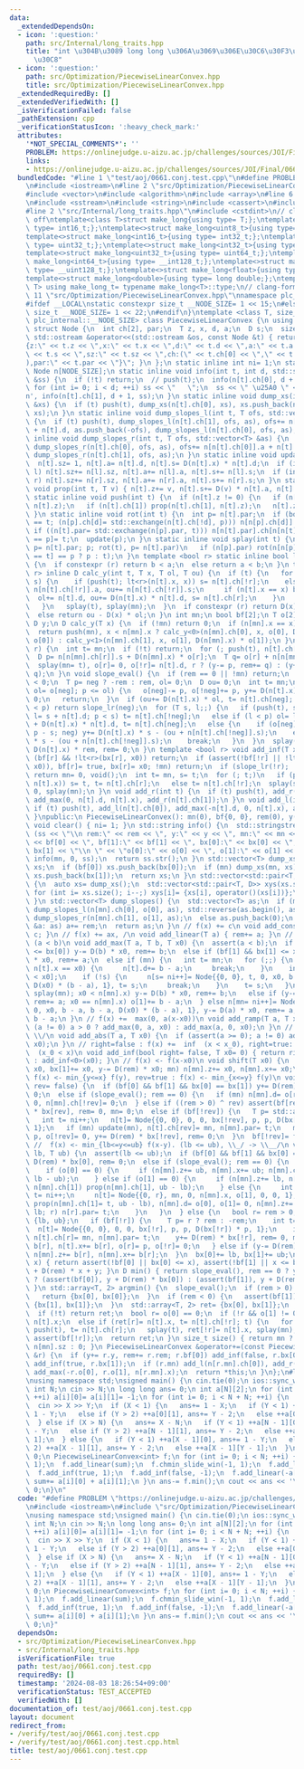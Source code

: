 ```yaml
---
data:
  _extendedDependsOn:
  - icon: ':question:'
    path: src/Internal/long_traits.hpp
    title: "int \u304B\u3089 long long \u306A\u3069\u306E\u30C6\u30F3\u30D7\u30EC\u30FC\
      \u30C8"
  - icon: ':question:'
    path: src/Optimization/PiecewiseLinearConvex.hpp
    title: src/Optimization/PiecewiseLinearConvex.hpp
  _extendedRequiredBy: []
  _extendedVerifiedWith: []
  _isVerificationFailed: false
  _pathExtension: cpp
  _verificationStatusIcon: ':heavy_check_mark:'
  attributes:
    '*NOT_SPECIAL_COMMENTS*': ''
    PROBLEM: https://onlinejudge.u-aizu.ac.jp/challenges/sources/JOI/Final/0661
    links:
    - https://onlinejudge.u-aizu.ac.jp/challenges/sources/JOI/Final/0661
  bundledCode: "#line 1 \"test/aoj/0661.conj.test.cpp\"\n#define PROBLEM \"https://onlinejudge.u-aizu.ac.jp/challenges/sources/JOI/Final/0661\"\
    \n#include <iostream>\n#line 2 \"src/Optimization/PiecewiseLinearConvex.hpp\"\n\
    #include <vector>\n#include <algorithm>\n#include <array>\n#line 6 \"src/Optimization/PiecewiseLinearConvex.hpp\"\
    \n#include <sstream>\n#include <string>\n#include <cassert>\n#include <utility>\n\
    #line 2 \"src/Internal/long_traits.hpp\"\n#include <cstdint>\n// clang-format\
    \ off\ntemplate<class T>struct make_long{using type= T;};\ntemplate<>struct make_long<int8_t>{using\
    \ type= int16_t;};\ntemplate<>struct make_long<uint8_t>{using type= uint16_t;};\n\
    template<>struct make_long<int16_t>{using type= int32_t;};\ntemplate<>struct make_long<uint16_t>{using\
    \ type= uint32_t;};\ntemplate<>struct make_long<int32_t>{using type= int64_t;};\n\
    template<>struct make_long<uint32_t>{using type= uint64_t;};\ntemplate<>struct\
    \ make_long<int64_t>{using type= __int128_t;};\ntemplate<>struct make_long<uint64_t>{using\
    \ type= __uint128_t;};\ntemplate<>struct make_long<float>{using type= double;};\n\
    template<>struct make_long<double>{using type= long double;};\ntemplate<class\
    \ T> using make_long_t= typename make_long<T>::type;\n// clang-format on\n#line\
    \ 11 \"src/Optimization/PiecewiseLinearConvex.hpp\"\nnamespace plc_internal {\n\
    #ifdef __LOCAL\nstatic constexpr size_t __NODE_SIZE= 1 << 15;\n#else\nstatic constexpr\
    \ size_t __NODE_SIZE= 1 << 22;\n#endif\n}\ntemplate <class T, size_t NODE_SIZE=\
    \ plc_internal::__NODE_SIZE> class PiecewiseLinearConvex {\n using D= make_long_t<T>;\n\
    \ struct Node {\n  int ch[2], par;\n  T z, x, d, a;\n  D s;\n  size_t sz;\n  friend\
    \ std::ostream &operator<<(std::ostream &os, const Node &t) { return os << \"\
    {z:\" << t.z << \",x:\" << t.x << \",d:\" << t.d << \",a:\" << t.a << \",s:\"\
    \ << t.s << \",sz:\" << t.sz << \",ch:(\" << t.ch[0] << \",\" << t.ch[1] << \"\
    ),par:\" << t.par << \"}\"; }\n };\n static inline int ni= 1;\n static inline\
    \ Node n[NODE_SIZE];\n static inline void info(int t, int d, std::stringstream\
    \ &ss) {\n  if (!t) return;\n  // push(t);\n  info(n[t].ch[0], d + 1, ss);\n \
    \ for (int i= 0; i < d; ++i) ss << \"   \";\n  ss << \" \u25A0 \" << n[t] << '\\\
    n', info(n[t].ch[1], d + 1, ss);\n }\n static inline void dump_xs(int t, std::vector<T>\
    \ &xs) {\n  if (t) push(t), dump_xs(n[t].ch[0], xs), xs.push_back(n[t].x), dump_xs(n[t].ch[1],\
    \ xs);\n }\n static inline void dump_slopes_l(int t, T ofs, std::vector<T> &as)\
    \ {\n  if (t) push(t), dump_slopes_l(n[t].ch[1], ofs, as), ofs+= n[n[t].ch[1]].a\
    \ + n[t].d, as.push_back(-ofs), dump_slopes_l(n[t].ch[0], ofs, as);\n }\n static\
    \ inline void dump_slopes_r(int t, T ofs, std::vector<T> &as) {\n  if (t) push(t),\
    \ dump_slopes_r(n[t].ch[0], ofs, as), ofs+= n[n[t].ch[0]].a + n[t].d, as.push_back(ofs),\
    \ dump_slopes_r(n[t].ch[1], ofs, as);\n }\n static inline void update(int t) {\n\
    \  n[t].sz= 1, n[t].a= n[t].d, n[t].s= D(n[t].x) * n[t].d;\n  if (int l= n[t].ch[0];\
    \ l) n[t].sz+= n[l].sz, n[t].a+= n[l].a, n[t].s+= n[l].s;\n  if (int r= n[t].ch[1];\
    \ r) n[t].sz+= n[r].sz, n[t].a+= n[r].a, n[t].s+= n[r].s;\n }\n static inline\
    \ void prop(int t, T v) { n[t].z+= v, n[t].s+= D(v) * n[t].a, n[t].x+= v; }\n\
    \ static inline void push(int t) {\n  if (n[t].z != 0) {\n   if (n[t].ch[0]) prop(n[t].ch[0],\
    \ n[t].z);\n   if (n[t].ch[1]) prop(n[t].ch[1], n[t].z);\n   n[t].z= 0;\n  }\n\
    \ }\n static inline void rot(int t) {\n  int p= n[t].par;\n  if (bool d= n[p].ch[1]\
    \ == t; (n[p].ch[d]= std::exchange(n[t].ch[!d], p))) n[n[p].ch[d]].par= p;\n \
    \ if ((n[t].par= std::exchange(n[p].par, t))) n[n[t].par].ch[n[n[t].par].ch[1]\
    \ == p]= t;\n  update(p);\n }\n static inline void splay(int t) {\n  for (int\
    \ p= n[t].par; p; rot(t), p= n[t].par)\n   if (n[p].par) rot(n[n[p].par].ch[n[p].ch[1]\
    \ == t] == p ? p : t);\n }\n template <bool r> static inline bool lt(T a, T b)\
    \ {\n  if constexpr (r) return b < a;\n  else return a < b;\n }\n template <bool\
    \ r> inline D calc_y(int t, T x, T ol, T ou) {\n  if (t) {\n   for (int s;; t=\
    \ s) {\n    if (push(t); lt<r>(n[t].x, x)) s= n[t].ch[!r];\n    else {\n     ol+=\
    \ n[n[t].ch[!r]].a, ou+= n[n[t].ch[!r]].s;\n     if (n[t].x == x) break;\n   \
    \  ol+= n[t].d, ou+= D(n[t].x) * n[t].d, s= n[t].ch[r];\n    }\n    if (!s) break;\n\
    \   }\n   splay(t), splay(mn);\n  }\n  if constexpr (r) return D(x) * ol - ou;\n\
    \  else return ou - D(x) * ol;\n }\n int mn;\n bool bf[2];\n T o[2], rem, bx[2];\n\
    \ D y;\n D calc_y(T x) {\n  if (!mn) return 0;\n  if (n[mn].x == x) return 0;\n\
    \  return push(mn), x < n[mn].x ? calc_y<0>(n[mn].ch[0], x, o[0], D(n[mn].x) *\
    \ o[0]) : calc_y<1>(n[mn].ch[1], x, o[1], D(n[mn].x) * o[1]);\n }\n void slope_lr(bool\
    \ r) {\n  int t= mn;\n  if (!t) return;\n  for (; push(t), n[t].ch[r];) t= n[t].ch[r];\n\
    \  D p= n[n[mn].ch[r]].s + D(n[mn].x) * o[r];\n  T q= o[r] + n[n[mn].ch[r]].a;\n\
    \  splay(mn= t), o[r]= 0, o[!r]= n[t].d, r ? (y-= p, rem+= q) : (y+= p, rem-=\
    \ q);\n }\n void slope_eval() {\n  if (rem == 0 || !mn) return;\n  bool neg= rem\
    \ < 0;\n  T p= neg ? -rem : rem, ol= 0;\n  D ou= 0;\n  int t= mn;\n  if (push(t),\
    \ ol= o[neg]; p <= ol) {\n   o[neg]-= p, o[!neg]+= p, y+= D(n[t].x) * rem, rem=\
    \ 0;\n   return;\n  }\n  if (ou+= D(n[t].x) * ol, t= n[t].ch[neg]; ol + n[t].a\
    \ < p) return slope_lr(neg);\n  for (T s, l;;) {\n   if (push(t), s= ol + n[n[t].ch[!neg]].a,\
    \ l= s + n[t].d; p < s) t= n[t].ch[!neg];\n   else if (l < p) ol= l, ou+= n[n[t].ch[!neg]].s\
    \ + D(n[t].x) * n[t].d, t= n[t].ch[neg];\n   else {\n    if (o[neg]= l - p, o[!neg]=\
    \ p - s; neg) y+= D(n[t].x) * s - (ou + n[n[t].ch[!neg]].s);\n    else y-= D(n[t].x)\
    \ * s - (ou + n[n[t].ch[!neg]].s);\n    break;\n   }\n  }\n  splay(mn= t), y+=\
    \ D(n[t].x) * rem, rem= 0;\n }\n template <bool r> void add_inf(T x0) {\n  if\
    \ (bf[r] && !lt<r>(bx[r], x0)) return;\n  if (assert(!bf[!r] || !lt<r>(bx[!r],\
    \ x0)), bf[r]= true, bx[r]= x0; !mn) return;\n  if (slope_lr(!r); !lt<r>(x0, n[mn].x))\
    \ return mn= 0, void();\n  int t= mn, s= t;\n  for (; t;)\n   if (push(t); lt<r>(x0,\
    \ n[t].x)) s= t, t= n[t].ch[r];\n   else t= n[t].ch[!r];\n  splay(s), n[s].ch[r]=\
    \ 0, splay(mn);\n }\n void add_r(int t) {\n  if (t) push(t), add_r(n[t].ch[0]),\
    \ add_max(0, n[t].d, n[t].x), add_r(n[t].ch[1]);\n }\n void add_l(int t) {\n \
    \ if (t) push(t), add_l(n[t].ch[0]), add_max(-n[t].d, 0, n[t].x), add_l(n[t].ch[1]);\n\
    \ }\npublic:\n PiecewiseLinearConvex(): mn(0), bf{0, 0}, rem(0), y(0) {}\n static\
    \ void clear() { ni= 1; }\n std::string info() {\n  std::stringstream ss;\n  if\
    \ (ss << \"\\n rem:\" << rem << \", y:\" << y << \", mn:\" << mn << \"\\n bf[0]:\"\
    \ << bf[0] << \", bf[1]:\" << bf[1] << \", bx[0]:\" << bx[0] << \", bx[1]:\" <<\
    \ bx[1] << \"\\n \" << \"o[0]:\" << o[0] << \", o[1]:\" << o[1] << \"\\n\"; mn)\
    \ info(mn, 0, ss);\n  return ss.str();\n }\n std::vector<T> dump_xs() {\n  std::vector<T>\
    \ xs;\n  if (bf[0]) xs.push_back(bx[0]);\n  if (mn) dump_xs(mn, xs);\n  if (bf[1])\
    \ xs.push_back(bx[1]);\n  return xs;\n }\n std::vector<std::pair<T, D>> dump_xys()\
    \ {\n  auto xs= dump_xs();\n  std::vector<std::pair<T, D>> xys(xs.size());\n \
    \ for (int i= xs.size(); i--;) xys[i]= {xs[i], operator()(xs[i])};\n  return xys;\n\
    \ }\n std::vector<T> dump_slopes() {\n  std::vector<T> as;\n  if (mn) as.push_back(-o[0]),\
    \ dump_slopes_l(n[mn].ch[0], o[0], as), std::reverse(as.begin(), as.end()), as.push_back(o[1]),\
    \ dump_slopes_r(n[mn].ch[1], o[1], as);\n  else as.push_back(0);\n  for (auto\
    \ &a: as) a+= rem;\n  return as;\n }\n // f(x) += c\n void add_const(D c) { y+=\
    \ c; }\n // f(x) += ax, /\n void add_linear(T a) { rem+= a; }\n //  f(x) += max(a(x-x0),b(x-x0)),\
    \ (a < b)\n void add_max(T a, T b, T x0) {\n  assert(a < b);\n  if (bf[0] && x0\
    \ <= bx[0]) y-= D(b) * x0, rem+= b;\n  else if (bf[1] && bx[1] <= x0) y-= D(a)\
    \ * x0, rem+= a;\n  else if (mn) {\n   int t= mn;\n   for (;;) {\n    if (push(t);\
    \ n[t].x == x0) {\n     n[t].d+= b - a;\n     break;\n    }\n    int &s= n[t].ch[n[t].x\
    \ < x0];\n    if (!s) {\n     n[s= ni++]= Node{{0, 0}, t, 0, x0, b - a, b - a,\
    \ D(x0) * (b - a), 1}, t= s;\n     break;\n    }\n    t= s;\n   }\n   if (splay(t),\
    \ splay(mn); x0 < n[mn].x) y-= D(b) * x0, rem+= b;\n   else if (y-= D(a) * x0,\
    \ rem+= a; x0 == n[mn].x) o[1]+= b - a;\n  } else n[mn= ni++]= Node{{0, 0}, 0,\
    \ 0, x0, b - a, b - a, D(x0) * (b - a), 1}, y-= D(a) * x0, rem+= a, o[0]= 0, o[1]=\
    \ b - a;\n }\n // f(x) +=  max(0, a(x-x0))\n void add_ramp(T a, T x0) {\n  if\
    \ (a != 0) a > 0 ? add_max(0, a, x0) : add_max(a, 0, x0);\n }\n // f(x) += a|x-x0|,\
    \ \\/\n void add_abs(T a, T x0) {\n  if (assert(a >= 0); a != 0) add_max(-a, a,\
    \ x0);\n }\n // right=false : f(x) +=  inf  (x < x_0), right=true: f(x) += inf\
    \  (x_0 < x)\n void add_inf(bool right= false, T x0= 0) { return right ? add_inf<1>(x0)\
    \ : add_inf<0>(x0); }\n // f(x) <- f(x-x0)\n void shift(T x0) {\n  if (bx[0]+=\
    \ x0, bx[1]+= x0, y-= D(rem) * x0; mn) n[mn].z+= x0, n[mn].x+= x0;\n }\n // rev=false:\
    \ f(x) <- min_{y<=x} f(y), rev=true : f(x) <- min_{x<=y} f(y)\n void chmin_cum(bool\
    \ rev= false) {\n  if (bf[0] && bf[1] && bx[0] == bx[1]) y+= D(rem) * bx[0], rem=\
    \ 0;\n  else if (slope_eval(); rem == 0) {\n   if (mn) n[mn].d= o[rev], o[!rev]=\
    \ 0, n[mn].ch[!rev]= 0;\n  } else if ((rem > 0) ^ rev) assert(bf[rev]), y+= D(rem)\
    \ * bx[rev], rem= 0, mn= 0;\n  else if (bf[!rev]) {\n   T p= std::abs(rem);\n\
    \   int t= ni++;\n   n[t]= Node{{0, 0}, 0, 0, bx[!rev], p, p, D(bx[!rev]) * p,\
    \ 1};\n   if (mn) update(mn), n[t].ch[rev]= mn, n[mn].par= t;\n   mn= t, o[rev]=\
    \ p, o[!rev]= 0, y+= D(rem) * bx[!rev], rem= 0;\n  }\n  bf[!rev]= false;\n }\n\
    \ //  f(x) <- min_{lb<=y<=ub} f(x-y). (lb <= ub), \\_/ -> \\__/\n void chmin_slide_win(T\
    \ lb, T ub) {\n  assert(lb <= ub);\n  if (bf[0] && bf[1] && bx[0] == bx[1]) y+=\
    \ D(rem) * bx[0], rem= 0;\n  else if (slope_eval(); rem == 0) {\n   if (mn) {\n\
    \    if (o[0] == 0) {\n     if (n[mn].z+= ub, n[mn].x+= ub; n[mn].ch[0]) prop(n[mn].ch[0],\
    \ lb - ub);\n    } else if (o[1] == 0) {\n     if (n[mn].z+= lb, n[mn].x+= lb;\
    \ n[mn].ch[1]) prop(n[mn].ch[1], ub - lb);\n    } else {\n     int r= n[mn].ch[1],\
    \ t= ni++;\n     n[t]= Node{{0, r}, mn, 0, n[mn].x, o[1], 0, 0, 1};\n     if (update(t),\
    \ prop(n[mn].ch[1]= t, ub - lb), n[mn].d= o[0], o[1]= 0, n[mn].z+= lb, n[mn].x+=\
    \ lb; r) n[r].par= t;\n    }\n   }\n  } else {\n   bool r= rem > 0;\n   T b[2]=\
    \ {lb, ub};\n   if (bf[!r]) {\n    T p= r ? rem : -rem;\n    int t= ni++;\n  \
    \  n[t]= Node{{0, 0}, 0, 0, bx[!r], p, p, D(bx[!r]) * p, 1};\n    if (mn) update(mn),\
    \ n[t].ch[r]= mn, n[mn].par= t;\n    y+= D(rem) * bx[!r], rem= 0, mn= t, n[t].z+=\
    \ b[r], n[t].x+= b[r], o[r]= p, o[!r]= 0;\n   } else if (y-= D(rem) * b[r]; mn)\
    \ n[mn].z+= b[r], n[mn].x+= b[r];\n  }\n  bx[0]+= lb, bx[1]+= ub;\n }\n D operator()(T\
    \ x) { return assert(!bf[0] || bx[0] <= x), assert(!bf[1] || x <= bx[1]), calc_y(x)\
    \ + D(rem) * x + y; }\n D min() { return slope_eval(), rem == 0 ? y : rem > 0\
    \ ? (assert(bf[0]), y + D(rem) * bx[0]) : (assert(bf[1]), y + D(rem) * bx[1]);\
    \ }\n std::array<T, 2> argmin() {\n  slope_eval();\n  if (rem > 0) {\n   assert(bf[0]);\n\
    \   return {bx[0], bx[0]};\n  }\n  if (rem < 0) {\n   assert(bf[1]);\n   return\
    \ {bx[1], bx[1]};\n  }\n  std::array<T, 2> ret= {bx[0], bx[1]};\n  int t= mn;\n\
    \  if (!t) return ret;\n  bool r= o[0] == 0;\n  if (!r && o[1] != 0) ret[0]= ret[1]=\
    \ n[t].x;\n  else if (ret[r]= n[t].x, t= n[t].ch[!r]; t) {\n   for (; n[t].ch[r];)\
    \ push(t), t= n[t].ch[r];\n   splay(t), ret[!r]= n[t].x, splay(mn);\n  } else\
    \ assert(bf[!r]);\n  return ret;\n }\n size_t size() { return mn ? update(mn),\
    \ n[mn].sz : 0; }\n PiecewiseLinearConvex &operator+=(const PiecewiseLinearConvex\
    \ &r) {\n  if (y+= r.y, rem+= r.rem; r.bf[0]) add_inf(false, r.bx[0]);\n  if (r.bf[1])\
    \ add_inf(true, r.bx[1]);\n  if (r.mn) add_l(n[r.mn].ch[0]), add_r(n[r.mn].ch[1]),\
    \ add_max(-r.o[0], r.o[1], n[r.mn].x);\n  return *this;\n }\n};\n#line 4 \"test/aoj/0661.conj.test.cpp\"\
    \nusing namespace std;\nsigned main() {\n cin.tie(0);\n ios::sync_with_stdio(0);\n\
    \ int N;\n cin >> N;\n long long ans= 0;\n int a[N][2];\n for (int i= 0; i < N;\
    \ ++i) a[i][0]= a[i][1]= -1;\n for (int i= 0; i < N + N; ++i) {\n  int X, Y;\n\
    \  cin >> X >> Y;\n  if (X < 1) {\n   ans+= 1 - X;\n   if (Y < 1) ++a[0][0], ans+=\
    \ 1 - Y;\n   else if (Y > 2) ++a[0][1], ans+= Y - 2;\n   else ++a[0][Y - 1];\n\
    \  } else if (X > N) {\n   ans+= X - N;\n   if (Y < 1) ++a[N - 1][0], ans+= 1\
    \ - Y;\n   else if (Y > 2) ++a[N - 1][1], ans+= Y - 2;\n   else ++a[N - 1][Y -\
    \ 1];\n  } else {\n   if (Y < 1) ++a[X - 1][0], ans+= 1 - Y;\n   else if (Y >\
    \ 2) ++a[X - 1][1], ans+= Y - 2;\n   else ++a[X - 1][Y - 1];\n  }\n }\n int sum=\
    \ 0;\n PiecewiseLinearConvex<int> f;\n for (int i= 0; i < N; ++i) {\n  f.chmin_slide_win(-1,\
    \ 1);\n  f.add_linear(sum);\n  f.chmin_slide_win(-1, 1);\n  f.add_linear(-sum);\n\
    \  f.add_inf(true, 1);\n  f.add_inf(false, -1);\n  f.add_linear(-a[i][1]);\n \
    \ sum+= a[i][0] + a[i][1];\n }\n ans-= f.min();\n cout << ans << '\\n';\n return\
    \ 0;\n}\n"
  code: "#define PROBLEM \"https://onlinejudge.u-aizu.ac.jp/challenges/sources/JOI/Final/0661\"\
    \n#include <iostream>\n#include \"src/Optimization/PiecewiseLinearConvex.hpp\"\
    \nusing namespace std;\nsigned main() {\n cin.tie(0);\n ios::sync_with_stdio(0);\n\
    \ int N;\n cin >> N;\n long long ans= 0;\n int a[N][2];\n for (int i= 0; i < N;\
    \ ++i) a[i][0]= a[i][1]= -1;\n for (int i= 0; i < N + N; ++i) {\n  int X, Y;\n\
    \  cin >> X >> Y;\n  if (X < 1) {\n   ans+= 1 - X;\n   if (Y < 1) ++a[0][0], ans+=\
    \ 1 - Y;\n   else if (Y > 2) ++a[0][1], ans+= Y - 2;\n   else ++a[0][Y - 1];\n\
    \  } else if (X > N) {\n   ans+= X - N;\n   if (Y < 1) ++a[N - 1][0], ans+= 1\
    \ - Y;\n   else if (Y > 2) ++a[N - 1][1], ans+= Y - 2;\n   else ++a[N - 1][Y -\
    \ 1];\n  } else {\n   if (Y < 1) ++a[X - 1][0], ans+= 1 - Y;\n   else if (Y >\
    \ 2) ++a[X - 1][1], ans+= Y - 2;\n   else ++a[X - 1][Y - 1];\n  }\n }\n int sum=\
    \ 0;\n PiecewiseLinearConvex<int> f;\n for (int i= 0; i < N; ++i) {\n  f.chmin_slide_win(-1,\
    \ 1);\n  f.add_linear(sum);\n  f.chmin_slide_win(-1, 1);\n  f.add_linear(-sum);\n\
    \  f.add_inf(true, 1);\n  f.add_inf(false, -1);\n  f.add_linear(-a[i][1]);\n \
    \ sum+= a[i][0] + a[i][1];\n }\n ans-= f.min();\n cout << ans << '\\n';\n return\
    \ 0;\n}"
  dependsOn:
  - src/Optimization/PiecewiseLinearConvex.hpp
  - src/Internal/long_traits.hpp
  isVerificationFile: true
  path: test/aoj/0661.conj.test.cpp
  requiredBy: []
  timestamp: '2024-08-03 18:26:54+09:00'
  verificationStatus: TEST_ACCEPTED
  verifiedWith: []
documentation_of: test/aoj/0661.conj.test.cpp
layout: document
redirect_from:
- /verify/test/aoj/0661.conj.test.cpp
- /verify/test/aoj/0661.conj.test.cpp.html
title: test/aoj/0661.conj.test.cpp
---
```

